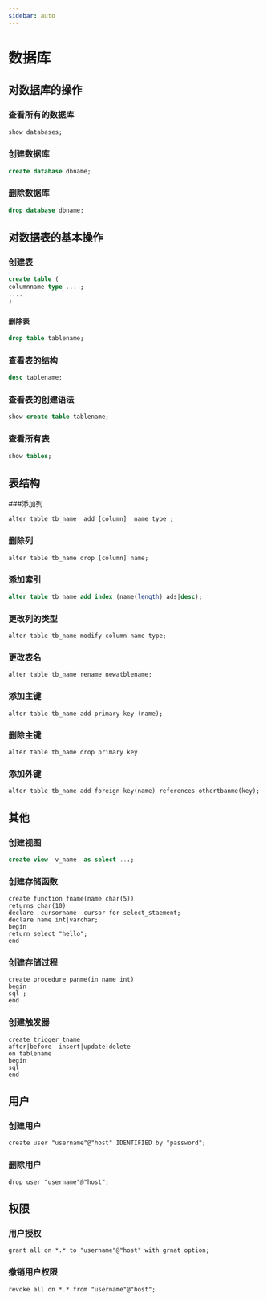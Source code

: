 ```yaml
---
sidebar: auto
---
```


#  数据库

## 对数据库的操作

### 查看所有的数据库

```sql
show databases;
```

### 创建数据库

```sql
create database dbname;
```

### 删除数据库

```sql
drop database dbname;
```

## 对数据表的基本操作

### 创建表

```sql
create table (
columnname type ... ;
....
)
```

#### 删除表


```sql
drop table tablename;
```

### 查看表的结构

```sql
desc tablename;
```


### 查看表的创建语法

```sql
show create table tablename;
```


### ​查看所有表

```sql
show tables;
```


## 表结构

###添加列

```mysql
alter table tb_name  add [column]  name type ;
```

### 删除列

```mysql
alter table tb_name drop [column] name;
```

### 添加索引

```sql
alter table tb_name add index (name(length) ads|desc);
```

### 更改列的类型

```mysql
alter table tb_name modify column name type;  
```

### 更改表名

```mysql
alter table tb_name rename newatblename;
```

### 添加主键

```mysql
alter table tb_name add primary key (name);
```

### 删除主键

```mysql
alter table tb_name drop primary key
```

### 添加外键

```mysql
alter table tb_name add foreign key(name) references othertbanme(key); 
```

## 其他

### 创建视图

```sql
create view  v_name  as select ...;
```

### 创建存储函数

```mysql
create function fname(name char(5)) 
returns char(10)
declare  cursorname  cursor for select_staement; 
declare name int|varchar;
begin
return select "hello";
end 
```

### 创建存储过程

```mysql
create procedure panme(in name int)
begin
sql ;
end 
```

### 创建触发器

```mysql
create trigger tname 
after|before  insert|update|delete  
on tablename
begin
sql
end
```

## 用户

### 创建用户

```mysql
create user "username"@"host" IDENTIFIED by "password";
```

### 删除用户

```mysql
drop user "username"@"host";
```

## 权限

### 用户授权

```mysql
grant all on *.* to "username"@"host" with grnat option;
```

### 撤销用户权限

```mysql
revoke all on *.* from "username"@"host";
```





